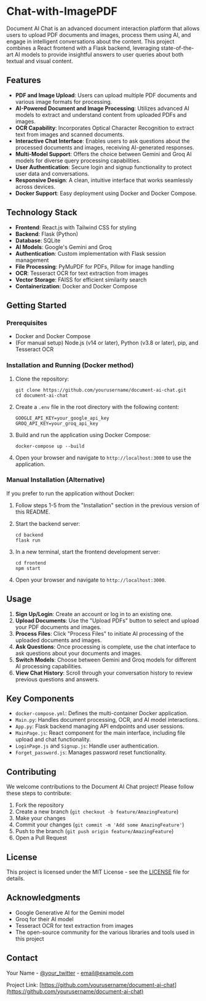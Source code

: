 # Chat-with-ImagePDF

Document AI Chat is an advanced document interaction platform that allows users to upload PDF documents and images, process them using AI, and engage in intelligent conversations about the content. This project combines a React frontend with a Flask backend, leveraging state-of-the-art AI models to provide insightful answers to user queries about both textual and visual content.

## Features

- **PDF and Image Upload**: Users can upload multiple PDF documents and various image formats for processing.
- **AI-Powered Document and Image Processing**: Utilizes advanced AI models to extract and understand content from uploaded PDFs and images.
- **OCR Capability**: Incorporates Optical Character Recognition to extract text from images and scanned documents.
- **Interactive Chat Interface**: Enables users to ask questions about the processed documents and images, receiving AI-generated responses.
- **Multi-Model Support**: Offers the choice between Gemini and Groq AI models for diverse query processing capabilities.
- **User Authentication**: Secure login and signup functionality to protect user data and conversations.
- **Responsive Design**: A clean, intuitive interface that works seamlessly across devices.
- **Docker Support**: Easy deployment using Docker and Docker Compose.

## Technology Stack

- **Frontend**: React.js with Tailwind CSS for styling
- **Backend**: Flask (Python)
- **Database**: SQLite
- **AI Models**: Google's Gemini and Groq
- **Authentication**: Custom implementation with Flask session management
- **File Processing**: PyMuPDF for PDFs, Pillow for image handling
- **OCR**: Tesseract OCR for text extraction from images
- **Vector Storage**: FAISS for efficient similarity search
- **Containerization**: Docker and Docker Compose

## Getting Started

### Prerequisites

- Docker and Docker Compose
- (For manual setup) Node.js (v14 or later), Python (v3.8 or later), pip, and Tesseract OCR

### Installation and Running (Docker method)

1. Clone the repository:
   ```
   git clone https://github.com/yourusername/document-ai-chat.git
   cd document-ai-chat
   ```

2. Create a `.env` file in the root directory with the following content:
   ```
   GOOGLE_API_KEY=your_google_api_key
   GROQ_API_KEY=your_groq_api_key
   ```

3. Build and run the application using Docker Compose:
   ```
   docker-compose up --build
   ```

4. Open your browser and navigate to `http://localhost:3000` to use the application.

### Manual Installation (Alternative)

If you prefer to run the application without Docker:

1. Follow steps 1-5 from the "Installation" section in the previous version of this README.

2. Start the backend server:
   ```
   cd backend
   flask run
   ```

3. In a new terminal, start the frontend development server:
   ```
   cd frontend
   npm start
   ```

4. Open your browser and navigate to `http://localhost:3000`.

## Usage

1. **Sign Up/Login**: Create an account or log in to an existing one.
2. **Upload Documents**: Use the "Upload PDFs" button to select and upload your PDF documents and images.
3. **Process Files**: Click "Process Files" to initiate AI processing of the uploaded documents and images.
4. **Ask Questions**: Once processing is complete, use the chat interface to ask questions about your documents and images.
5. **Switch Models**: Choose between Gemini and Groq models for different AI processing capabilities.
6. **View Chat History**: Scroll through your conversation history to review previous questions and answers.

## Key Components

- `docker-compose.yml`: Defines the multi-container Docker application.
- `Main.py`: Handles document processing, OCR, and AI model interactions.
- `App.py`: Flask backend managing API endpoints and user sessions.
- `MainPage.js`: React component for the main interface, including file upload and chat functionality.
- `LoginPage.js` and `Signup.js`: Handle user authentication.
- `Forget_password.js`: Manages password reset functionality.

## Contributing

We welcome contributions to the Document AI Chat project! Please follow these steps to contribute:

1. Fork the repository
2. Create a new branch (`git checkout -b feature/AmazingFeature`)
3. Make your changes
4. Commit your changes (`git commit -m 'Add some AmazingFeature'`)
5. Push to the branch (`git push origin feature/AmazingFeature`)
6. Open a Pull Request

## License

This project is licensed under the MIT License - see the [LICENSE](LICENSE) file for details.

## Acknowledgments

- Google Generative AI for the Gemini model
- Groq for their AI model
- Tesseract OCR for text extraction from images
- The open-source community for the various libraries and tools used in this project

## Contact

Your Name - [@your_twitter](https://twitter.com/your_twitter) - email@example.com

Project Link: [https://github.com/yourusername/document-ai-chat](https://github.com/yourusername/document-ai-chat)
